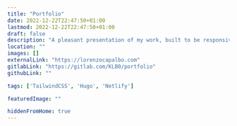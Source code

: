 ```yaml
---
title: "Portfolio"
date: 2022-12-22T22:47:50+01:00
lastmod: 2022-12-22T22:47:50+01:00
draft: false
description: "A pleasant presentation of my work, built to be responsive and quick to load."
location: ""
images: []
externalLink: "https://lorenzocapalbo.com"
gitlabLink: "https://gitlab.com/KLB0/portfolio"
githubLink: ""

tags: ['TailwindCSS', 'Hugo', 'Netlify']

featuredImage: ""

hiddenFromHome: true
---
```


